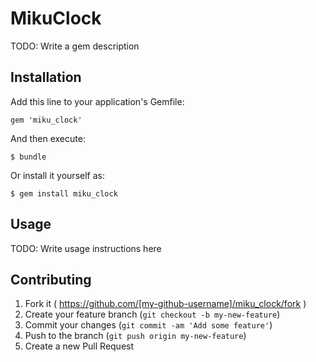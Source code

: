 # MikuClock

TODO: Write a gem description

## Installation

Add this line to your application's Gemfile:

    gem 'miku_clock'

And then execute:

    $ bundle

Or install it yourself as:

    $ gem install miku_clock

## Usage

TODO: Write usage instructions here

## Contributing

1. Fork it ( https://github.com/[my-github-username]/miku_clock/fork )
2. Create your feature branch (`git checkout -b my-new-feature`)
3. Commit your changes (`git commit -am 'Add some feature'`)
4. Push to the branch (`git push origin my-new-feature`)
5. Create a new Pull Request

